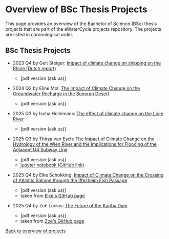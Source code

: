 # Overview of BSc Thesis Projects

This page provides an overview of the Bachelor of Science (BSc) thesis projects that are part of the eWaterCycle projects repository. 
The projects are listed in chronological order.

## BSc Thesis Projects
- 2023 Q4 by Gelt Steiger: [Impact of climate change on shipping on the Rhine (Dutch report)](https://www.ewatercycle.org/projects/main/thesis_projects/BSc/2023_Q4_GeltSteiger_CEG/BSc_GeltSteiger.html)
  - [pdf version (ask us)]
- 2024 Q2 by Eline Mol: [The Impact of Climate Change on the Groundwater Recharge in the Sonoran Desert](https://www.ewatercycle.org/projects/main/thesis_projects/BSc/2024_Q2_ElineMol_CEG/BSc_ElineMol.html)
  - [pdf version (ask us)]

- 2025 Q3 by Ischa Hollemans: [The effect of climate change on the Loire River](https://www.ewatercycle.org/projects/main/thesis_projects/BSc/2025_Q3_IschaHollemans_CEG/BSc_IschaHollemans.html)
  - [pdf version (ask us)]
- 2025 Q3 by Thirza van Esch: [The Impact of Climate Change on the Hydrology of the Wien River and the Implications for Flooding of the Adjacent U4 Subway Line](https://www.ewatercycle.org/projects/main/thesis_projects/BSc/2025_Q3_ThirzaVanEsch_CEG/BSc_ThirzaVanEsch.html)
  - [pdf version (ask us)]
  - [jupyter notebook (GitHub link)](https://github.com/eWaterCycle/projects/blob/main/book/thesis_projects/BSc/2025_Q3_ThirzaVanEsch_CEG/EINDRAPPORT/Eindrapport.ipynb)
- 2025 Q4 by Elke Schokking: [Impact of Climate Change on the Crossing of Atlantic Salmon through the Iffezheim Fish Passage](https://www.ewatercycle.org/projects/main/thesis_projects/BSc/2025_Q4_ElkeSchokking_CEG/BSc_ElkeSchokking.html)
  - [pdf version (ask us)]
  - taken from [Elke's GitHub page](https://github.com/ElkeSchokking/BEP-Elke)
- 2025 Q4 by Zoë Lucius: [The Future of the Kariba Dam](https://www.ewatercycle.org/projects/main/thesis_projects/BSc/2025_Q4_ZoeLucius_CEG/BSc_ZoeLucius.html)
  - [pdf version (ask us)]
  - taken from [Zoë's GitHub page](https://github.com/zlucius/BEP-Zoe)

[Back to overview of projects](https://www.ewatercycle.org/projects/main/intro.html)


